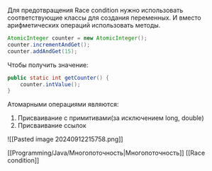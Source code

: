 Для предотвращения Race condition нужно использовать соответствующие классы для создания переменных. И вместо арифметических операций использовать методы.
```java
AtomicInteger counter = new AtomicInteger();
counter.incrementAndGet();
counter.addAndGet(15);
```

Чтобы получить значение:
```java
public static int getCounter() {
	counter.intValue();
}
```

Атомарными операциями являются:
1. Присваивание с примитивами(за исключением long, double)
2. Присваивание ссылок

![[Pasted image 20240912215758.png]]

[[Programming/Java/Многопоточность|Многопоточность]] [[Race condition]]
